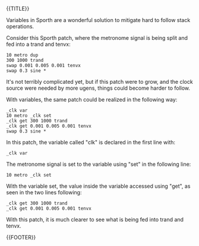 {{TITLE}}

Variables in Sporth are a wonderful solution to mitigate 
hard to follow stack operations. 

Consider this Sporth patch, where the metronome signal is being split
and fed into a trand and tenvx:

    10 metro dup
    300 1000 trand 
    swap 0.001 0.005 0.001 tenvx 
    swap 0.3 sine *

It's not terribly complicated yet, but if this patch were to grow, and the clock
source were needed by more ugens, things could become harder to follow.

With variables, the same patch could be realized in the following way:

    _clk var
    10 metro _clk set
    _clk get 300 1000 trand 
    _clk get 0.001 0.005 0.001 tenvx 
    swap 0.3 sine * 

In this patch, the variable called "clk" is declared in the first line with:

    _clk var

The metronome signal is set to the variable using "set" in the following line:
    
    10 metro _clk set

With the variable set, the value inside the variable accessed using "get",
as seen in the two lines following:

    _clk get 300 1000 trand 
    _clk get 0.001 0.005 0.001 tenvx 

With this patch, it is much clearer to see what is being fed into trand and
tenvx. 

{{FOOTER}}

